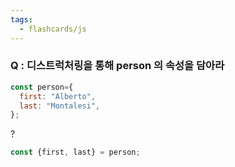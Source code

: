 ```yaml
---
tags:
  - flashcards/js
---
```

### Q : 디스트럭처링을 통해 person 의 속성을 담아라
```js
const person={
  first: "Alberto",
  last: "Montalesi",
};
```
?
```js
const {first, last} = person;
```
